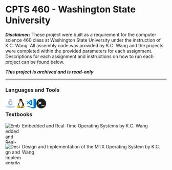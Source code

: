 # CPTS 460 - Washington State University

*****Disclaimer:***** These project were built as a requirement for the computer science 460 class at Washington State University under the instruction of K.C. Wang. All assembly code was provided by K.C. Wang and the projects were completed within the provided parameters for each assignment. Descriptions for each assignment and instructions on how to run each project can be found below.

*****This project is archived and is read-only*****

___

### Languages and Tools
<img align="left" height="32" width="32" src="https://raw.githubusercontent.com/github/explore/80688e429a7d4ef2fca1e82350fe8e3517d3494d/topics/c/c.png" />
<img align="left" height="32" width="32" src="https://raw.githubusercontent.com/github/explore/80688e429a7d4ef2fca1e82350fe8e3517d3494d/topics/linux/linux.png" />
<img align="left" height="32" width="32" src="https://raw.githubusercontent.com/github/explore/80688e429a7d4ef2fca1e82350fe8e3517d3494d/topics/visual-studio-code/visual-studio-code.png" />
<img align="left" height="32" width="32" src="https://raw.githubusercontent.com/github/explore/80688e429a7d4ef2fca1e82350fe8e3517d3494d/topics/terminal/terminal.png" />
<br>

### Textbooks
[<img alt="Embedded and Real-Time Operating Systems" align="left" height="64" width="52" src="https://eecs.wsu.edu/~cs460/cs560/embedOS.jpg" />][embeddedOSBook]
Embedded and Real-Time Operating Systems by K.C. Wang
<br />
<br />
<br />

[<img alt="Design and Implementation of the MTX Operating System" align="left" height="64" width="52" src="https://images-na.ssl-images-amazon.com/images/I/41yWJMfesOL._SX330_BO1,204,203,200_.jpg" />][MTXOSBook]
Design and Implementation of the MTX Operating System by K.C. Wang
<br>

[embeddedOSBook]: https://www.amazon.com/Embedded-Real-Time-Operating-Systems-K-C/dp/3319515160
[MTXOSBook]: https://www.amazon.com/Design-Implementation-MTX-Operating-System-ebook/dp/B010N45I86

